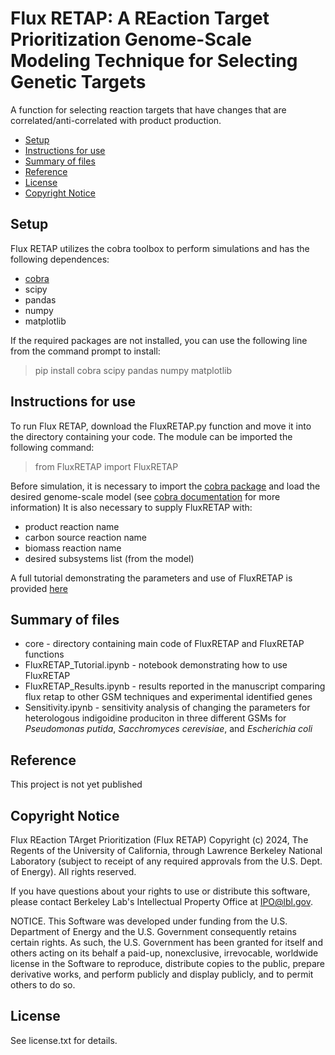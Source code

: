 # Flux RETAP: A REaction Target Prioritization Genome-Scale Modeling Technique for Selecting Genetic Targets

A function for selecting reaction targets that have changes that are correlated/anti-correlated with product production. 

- [Setup](#setup)
- [Instructions for use](#instructions-for-use)
- [Summary of files](#summary-of-files)
- [Reference](#reference)
- [License](#license)
- [Copyright Notice](#copyright-notice)


## Setup

Flux RETAP utilizes the cobra toolbox to perform simulations and has the following dependences:

* [cobra](https://opencobra.github.io/cobrapy/)
* scipy
* pandas
* numpy
* matplotlib

If the required packages are not installed, you can use the following line from the command prompt to install:
> pip install cobra scipy pandas numpy matplotlib

## Instructions for use

To run Flux RETAP, download the FluxRETAP.py function and move it into the directory containing your code. The module can be imported the following command:
>from FluxRETAP import FluxRETAP

Before simulation, it is necessary to import the [cobra package](https://opencobra.github.io/cobrapy/) and load the desired genome-scale model (see [cobra documentation](https://opencobra.github.io/cobrapy/) for more information)
It is also necessary to supply FluxRETAP with:
* product reaction name 
* carbon source reaction name
* biomass reaction name
* desired subsystems list (from the model)

A full tutorial demonstrating the parameters and use of FluxRETAP is provided [here](https://github.com/JBEI/FluxRETAP/blob/main/jupyter%20notebooks/FluxRETAP_Tutorial.ipynb) 


## Summary of files

* core - directory containing main code of FluxRETAP and FluxRETAP functions
* FluxRETAP_Tutorial.ipynb - notebook demonstrating how to use FluxRETAP
* FluxRETAP_Results.ipynb - results reported in the manuscript comparing flux retap to other GSM techniques and experimental identified genes
* Sensitivity.ipynb - sensitivity analysis of changing the parameters for heterologous indigoidine produciton in three different GSMs for _Pseudomonas putida_, _Sacchromyces cerevisiae_, and _Escherichia coli_

## Reference

This project is not yet published

## Copyright Notice

Flux REaction TArget Prioritization (Flux RETAP) Copyright (c) 2024, The Regents of the University of California, through Lawrence Berkeley National Laboratory (subject to receipt of any required approvals from the U.S. Dept. of Energy). All rights reserved.

If you have questions about your rights to use or distribute this software,
please contact Berkeley Lab's Intellectual Property Office at
IPO@lbl.gov.

NOTICE.  This Software was developed under funding from the U.S. Department
of Energy and the U.S. Government consequently retains certain rights.  As
such, the U.S. Government has been granted for itself and others acting on
its behalf a paid-up, nonexclusive, irrevocable, worldwide license in the
Software to reproduce, distribute copies to the public, prepare derivative 
works, and perform publicly and display publicly, and to permit others to do so.

## License

See license.txt for details. 
